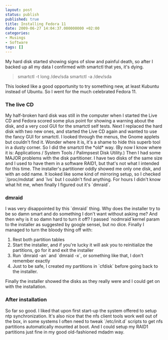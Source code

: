 ```yaml
---
layout: post
status: publish
published: true
title: Installing Fedora 11
date: 2009-06-27 14:04:37.000000000 +02:00
categories:
- Musings
- Software
tags: []
---
```

My hard disk started showing signs of slow and painful death, so after I backed up all my data I confirmed with smartctl that yes, it's dying.
<blockquote>smartctl -t long /dev/sda smartctl -a /dev/sda</blockquote>
This looked like a good opportunity to try something new, at least Kubuntu instead of Ubuntu. So I went for the much celebrated Fedora 11.
<h3>The live CD</h3>
My half-broken hard disk was still in the computer when I started the Live CD and Fedora scored some plus point for showing a warning about the disk, and a very cool GUI for the smartctl self tests. Next I replaced the hard disk with two new ones, and started the Live CD again and wanted to use the fancy GUI for smartctl. I looked through the menus, the Gnome applets but couldn't find it. Wonder where it is, it's a shame to hide this superb tool in a dusty corner. So I did the smartctl the *old* way. (By now I know where it is: Applications / System Tools / Palimpsest Disk Utility.) Then I had some MAJOR problems with the disk partitioner. I have two disks of the same size and I used to have them in a software RAID1, but that's not what I intended for this time. The installer's partitioner oddly showed me only one disk, and with an odd name. It looked like some kind of mirroring setup, so I checked `/proc/mdstat` and `lvs` but I couldn't find anything. For hours I didn't know what hit me, when finally I figured out it's `dmraid`.
<h3>dmraid</h3>
I was very disappointed by this `dmraid` thing. Why does the installer try to be so damn smart and do something I don't want without asking me? And then why is it so damn hard to turn it off? I passed `nodmraid`kernel param to the installer as suggested by google sensei, but no dice. Finally I managed to turn the bloody thing off with:
<ol>
	<li>Rest both partition tables</li>
	<li>Start the installer, and if you're lucky it will ask you to reinitialize the partitions, go for it and exit the installer</li>
	<li>Run `dmraid -an` and `dmraid -x`, or something like that, I don't remember exactly</li>
	<li>Just to be safe, I created my partitions in `cfdisk` before going back to the installer.</li>
</ol>
Finally the installer showed the disks as they really were and I could get on with the installation.
<h3>After installation</h3>
So far so good. I liked that upon first start-up the system offered to setup ntp synchronization. It's also nice that the nfs client tools work well out of the box, in some systems I often need to tweak `/etc/init.d` scripts to get nfs partitions automatically mounted at boot. And I could setup my RAID1 partitions just fine in my good old-fashioned mdadm way.
